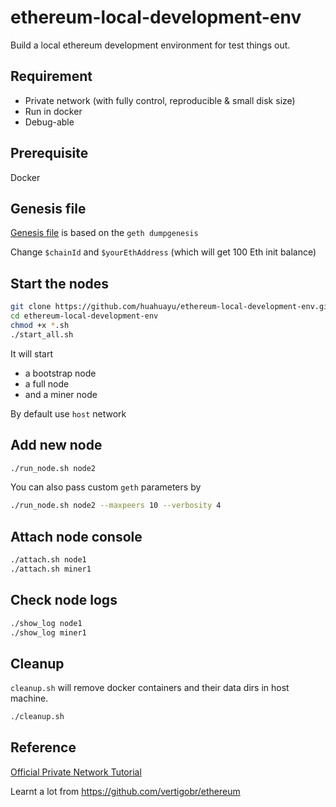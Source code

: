 # ethereum-local-development-env

Build a local ethereum development environment for test things out.

## Requirement

- Private network (with fully control, reproducible & small disk size)
- Run in docker
- Debug-able

## Prerequisite

Docker

## Genesis file

[Genesis file](https://github.com/huahuayu/ethereum-local-development-env/blob/master/genesis_file/eth/genesis.json) is based on the `geth dumpgenesis`

Change `$chainId` and `$yourEthAddress` (which will get 100 Eth init balance)

## Start the nodes

```bash
git clone https://github.com/huahuayu/ethereum-local-development-env.git
cd ethereum-local-development-env
chmod +x *.sh
./start_all.sh
```

It will start

- a bootstrap node
- a full node
- and a miner node

By default use `host` network

## Add new node

```bash
./run_node.sh node2
```

You can also pass custom `geth` parameters by

```bash
./run_node.sh node2 --maxpeers 10 --verbosity 4
```

## Attach node console

```bash
./attach.sh node1
./attach.sh miner1
```

## Check node logs

```bash
./show_log node1
./show_log miner1
```

## Cleanup

`cleanup.sh` will remove docker containers and their data dirs in host machine.

```bash
./cleanup.sh
```

## Reference

[Official Private Network Tutorial](https://geth.ethereum.org/docs/getting-started/private-net)

Learnt a lot from https://github.com/vertigobr/ethereum
